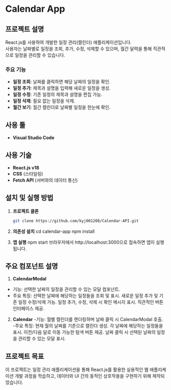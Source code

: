 # Calendar App

## 프로젝트 설명

React.js를 사용하여 개발한 일정 관리(캘린더) 애플리케이션입니다.  
사용자는 날짜별로 일정을 조회, 추가, 수정, 삭제할 수 있으며, 월간 달력을 통해 직관적으로 일정을 관리할 수 있습니다.

### 주요 기능
- **일정 조회**: 날짜를 클릭하면 해당 날짜의 일정을 확인.
- **일정 추가**: 제목과 설명을 입력해 새로운 일정을 생성.
- **일정 수정**: 기존 일정의 제목과 설명을 편집 가능.
- **일정 삭제**: 필요 없는 일정을 삭제.
- **월간 보기**: 월간 캘린더로 날짜별 일정을 한눈에 확인.

## 사용 툴

- **Visual Studio Code**

## 사용 기술

- **React.js v18**
- **CSS** (스타일링)
- **Fetch API** (서버와의 데이터 통신)



## 설치 및 실행 방법

1. **프로젝트 클론**
   ```bash
   git clone https://github.com/kyj001208/Calendar-API.git

2. **의존성 설치**
cd calendar-app
npm install

3. **앱 실행**
npm start
브라우저에서 http://localhost:3000으로 접속하면 앱이 실행됩니다.

## 주요 컴포넌트 설명

1. **CalendarModal**
- 기능: 선택한 날짜의 일정을 관리할 수 있는 모달 컴포넌트.
- 주요 특징:
선택한 날짜에 해당하는 일정들을 조회 및 표시.
새로운 일정 추가 및 기존 일정 수정/삭제 가능.
일정 추가, 수정, 삭제 시 확인 메시지 표시.
직관적인 버튼 인터페이스 제공.

2. **Calendar**
-기능: 월별 캘린더를 렌더링하며 날짜 클릭 시 CalendarModal 호출.
-주요 특징:
현재 월의 날짜를 기준으로 캘린더 생성.
각 날짜에 해당하는 일정들을 표시.
이전/다음 달로 이동 가능한 탐색 버튼 제공.
날짜 클릭 시 선택된 날짜의 일정을 관리할 수 있는 모달 표시.

##  프로젝트 목표
이 프로젝트는 일정 관리 애플리케이션을 통해 React.js를 활용한 실용적인 웹 애플리케이션 개발 과정을 학습하고, 데이터와 UI 간의 동적인 상호작용을 구현하기 위해 제작되었습니다.








